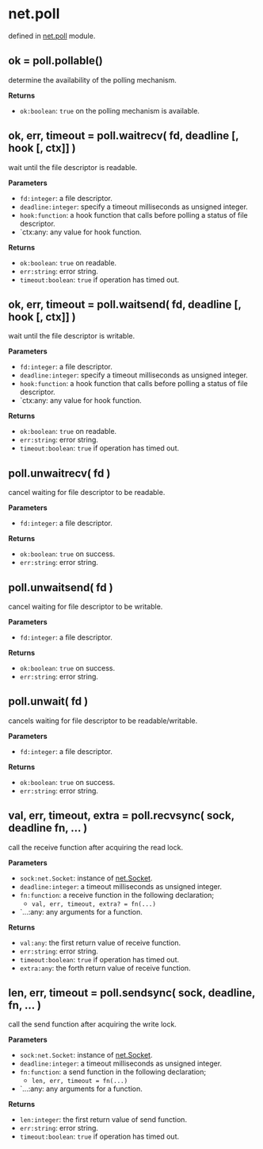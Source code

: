 # net.poll

defined in [net.poll](../lib/poll.lua) module.


## ok = poll.pollable()

determine the availability of the polling mechanism.

**Returns**

- `ok:boolean`: `true` on the polling mechanism is available.


## ok, err, timeout = poll.waitrecv( fd, deadline [, hook [, ctx]] )

wait until the file descriptor is readable.

**Parameters**

- `fd:integer`: a file descriptor.
- `deadline:integer`: specify a timeout milliseconds as unsigned integer.
- `hook:function`: a hook function that calls before polling a status of file descriptor.
- `ctx:any: any value for hook function.

**Returns**

- `ok:boolean`: `true` on readable.
- `err:string`: error string.
- `timeout:boolean`: `true` if operation has timed out.


## ok, err, timeout = poll.waitsend( fd, deadline [, hook [, ctx]] )

wait until the file descriptor is writable.

**Parameters**

- `fd:integer`: a file descriptor.
- `deadline:integer`: specify a timeout milliseconds as unsigned integer.
- `hook:function`: a hook function that calls before polling a status of file descriptor.
- `ctx:any: any value for hook function.

**Returns**

- `ok:boolean`: `true` on readable.
- `err:string`: error string.
- `timeout:boolean`: `true` if operation has timed out.


## poll.unwaitrecv( fd )

cancel waiting for file descriptor to be readable.

**Parameters**

- `fd:integer`: a file descriptor.

**Returns**

- `ok:boolean`: `true` on success.
- `err:string`: error string.


## poll.unwaitsend( fd )

cancel waiting for file descriptor to be writable.


**Parameters**

- `fd:integer`: a file descriptor.

**Returns**

- `ok:boolean`: `true` on success.
- `err:string`: error string.


## poll.unwait( fd )

cancels waiting for file descriptor to be readable/writable.

**Parameters**

- `fd:integer`: a file descriptor.

**Returns**

- `ok:boolean`: `true` on success.
- `err:string`: error string.


## val, err, timeout, extra = poll.recvsync( sock, deadline fn, ... )

call the receive function after acquiring the read lock.

**Parameters**

- `sock:net.Socket`: instance of [net.Socket](./net_socket.md).
- `deadline:integer`: a timeout milliseconds as unsigned integer.
- `fn:function`: a receive function in the following declaration;
  - `val, err, timeout, extra? = fn(...)`
- `...:any: any arguments for a function.

**Returns**

- `val:any`: the first return value of receive function.
- `err:string`: error string.
- `timeout:boolean`: `true` if operation has timed out.
- `extra:any`: the forth return value of receive function.


## len, err, timeout = poll.sendsync( sock, deadline, fn, ... )

call the send function after acquiring the write lock.

**Parameters**

- `sock:net.Socket`: instance of [net.Socket](./net_socket.md).
- `deadline:integer`: a timeout milliseconds as unsigned integer.
- `fn:function`: a send function in the following declaration;
  - `len, err, timeout = fn(...)`
- `...:any: any arguments for a function.

**Returns**

- `len:integer`: the first return value of send function.
- `err:string`: error string.
- `timeout:boolean`: `true` if operation has timed out.

